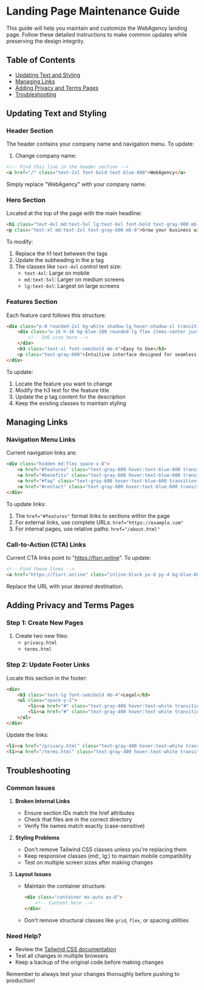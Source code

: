 # Landing Page Maintenance Guide

This guide will help you maintain and customize the WebAgency landing page. Follow these detailed instructions to make common updates while preserving the design integrity.

## Table of Contents
- [Updating Text and Styling](#updating-text-and-styling)
- [Managing Links](#managing-links)
- [Adding Privacy and Terms Pages](#adding-privacy-and-terms-pages)
- [Troubleshooting](#troubleshooting)

## Updating Text and Styling

### Header Section
The header contains your company name and navigation menu. To update:

1. Change company name:
```html
<!-- Find this line in the header section -->
<a href="/" class="text-2xl font-bold text-blue-600">WebAgency</a>
```
Simply replace "WebAgency" with your company name.

### Hero Section
Located at the top of the page with the main headline:

```html
<h1 class="text-4xl md:text-5xl lg:text-6xl font-bold text-gray-900 mb-6">Best Web Agency In Sydney</h1>
<p class="text-xl md:text-2xl text-gray-600 mb-8">Grow your business with clicks</p>
```

To modify:
1. Replace the h1 text between the tags
2. Update the subheading in the p tag
3. The classes like `text-4xl` control text size:
   - `text-4xl`: Large on mobile
   - `md:text-5xl`: Larger on medium screens
   - `lg:text-6xl`: Largest on large screens

### Features Section
Each feature card follows this structure:
```html
<div class="p-8 rounded-2xl bg-white shadow-lg hover:shadow-xl transition-shadow duration-300">
    <div class="w-16 h-16 bg-blue-100 rounded-lg flex items-center justify-center mb-6">
        <!-- SVG icon here -->
    </div>
    <h3 class="text-xl font-semibold mb-4">Easy to Use</h3>
    <p class="text-gray-600">Intuitive interface designed for seamless user experience...</p>
</div>
```

To update:
1. Locate the feature you want to change
2. Modify the h3 text for the feature title
3. Update the p tag content for the description
4. Keep the existing classes to maintain styling

## Managing Links

### Navigation Menu Links
Current navigation links are:
```html
<div class="hidden md:flex space-x-8">
    <a href="#features" class="text-gray-600 hover:text-blue-600 transition-colors duration-300">Features</a>
    <a href="#benefits" class="text-gray-600 hover:text-blue-600 transition-colors duration-300">Benefits</a>
    <a href="#faq" class="text-gray-600 hover:text-blue-600 transition-colors duration-300">FAQ</a>
    <a href="#contact" class="text-gray-600 hover:text-blue-600 transition-colors duration-300">Contact</a>
</div>
```

To update links:
1. The `href="#features"` format links to sections within the page
2. For external links, use complete URLs: `href="https://example.com"`
3. For internal pages, use relative paths: `href="/about.html"`

### Call-to-Action (CTA) Links
Current CTA links point to "https://fixrr.online". To update:
```html
<!-- Find these lines -->
<a href="https://fixrr.online" class="inline-block px-8 py-4 bg-blue-600 text-white...">
```
Replace the URL with your desired destination.

## Adding Privacy and Terms Pages

### Step 1: Create New Pages
1. Create two new files:
   - `privacy.html`
   - `terms.html`

### Step 2: Update Footer Links
Locate this section in the footer:
```html
<div>
    <h3 class="text-lg font-semibold mb-4">Legal</h3>
    <ul class="space-y-2">
        <li><a href="#" class="text-gray-400 hover:text-white transition-colors duration-300">Privacy Policy</a></li>
        <li><a href="#" class="text-gray-400 hover:text-white transition-colors duration-300">Terms of Service</a></li>
    </ul>
</div>
```

Update the links:
```html
<li><a href="/privacy.html" class="text-gray-400 hover:text-white transition-colors duration-300">Privacy Policy</a></li>
<li><a href="/terms.html" class="text-gray-400 hover:text-white transition-colors duration-300">Terms of Service</a></li>
```

## Troubleshooting

### Common Issues

1. **Broken Internal Links**
   - Ensure section IDs match the href attributes
   - Check that files are in the correct directory
   - Verify file names match exactly (case-sensitive)

2. **Styling Problems**
   - Don't remove Tailwind CSS classes unless you're replacing them
   - Keep responsive classes (md:, lg:) to maintain mobile compatibility
   - Test on multiple screen sizes after making changes

3. **Layout Issues**
   - Maintain the container structure:
     ```html
     <div class="container mx-auto px-6">
         <!-- Content here -->
     </div>
     ```
   - Don't remove structural classes like `grid`, `flex`, or spacing utilities

### Need Help?
- Review the [Tailwind CSS documentation](https://tailwindcss.com/docs)
- Test all changes in multiple browsers
- Keep a backup of the original code before making changes

Remember to always test your changes thoroughly before pushing to production!